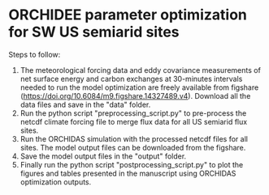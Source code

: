 # ORCHIDEE parameter optimization for SW US semiarid sites
Steps to follow:
1. The meteorological forcing data and eddy covariance measurements of net surface energy and carbon exchanges at 30-minutes intervals needed to run the model optimization are freely available from figshare (https://doi.org/10.6084/m9.figshare.14327489.v4). Download all the data files and save in the "data" folder. 
2. Run the python script "preprocessing_script.py" to pre-process the netcdf climate forcing file to merge flux data for all US semiarid flux sites.
3. Run the ORCHIDAS simulation with the processed netcdf files for all sites. The model output files can be downloaded from the figshare.
4. Save the model output files in the "output" folder. 
5. Finally run the python script "postprocessing_script.py" to plot the figures and tables presented in the manuscript using ORCHIDAS optimization outputs.
